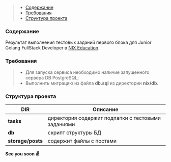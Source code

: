 >- [Содержание](#a-nametith1a)
>- [Требования](#a-nametith2a)
>- [Структура проекта](#a-nametith3a-)

### <a name="tith1"></a>Содержание
Результат выполнения тестовых заданий первого блока для Junior Golang FullStack Developer в [NIX Education](https://education.nixsolutions.com).

### <a name="tith2"></a>Требования
>- Для запуска сервиса необходимо наличие запущенного сервера DB PostgreSQL;
>- Выполнить миграцию из файла **db.sql** из директории **nix/db**.


### <a name="tith3"></a>Структура проекта

| DIR | Описание |
| ------ | ------ |
| **tasks** | директория содержит подпапки с тестовыми заданиями |
| **db** | скрипт структуры БД |
| **storage/posts** | содержит файлы с постами |


**See you soon ✌️**
